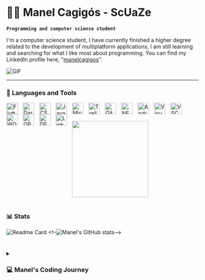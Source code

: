 <link rel="stylesheet" href="https://cdn.jsdelivr.net/gh/devicons/devicon@v2.15.1/devicon.min.css">          

# 👨‍💻 Manel Cagigós - ScUaZe

**`Programming and computer science student`**

I'm a computer science student, I have currently finished a higher degree related to the development of multiplatform applications, I am still learning and searching for what I like most about programming.
You can find my LinkedIn profile here, "<a href="https://www.linkedin.com/in/manel-cagig%C3%B3s-a2097a226/" target="_blank">manelcagigos</a>".

![GIF](https://user-images.githubusercontent.com/74038190/225813708-98b745f2-7d22-48cf-9150-083f1b00d6c9.gif)

---

### 💾 Languages and Tools

<img align="left" alt="Flutter" width="30px" style="padding-right:10px;" src="https://cdn.jsdelivr.net/gh/devicons/devicon/icons/flutter/flutter-original.svg" />
<img align="left" alt="Dart" width="30px" style="padding-right:10px;" src="https://cdn.jsdelivr.net/gh/devicons/devicon/icons/dart/dart-plain-wordmark.svg" />
<img align="left" alt="CSharp" width="30px" style="padding-right:10px;" src="https://cdn.jsdelivr.net/gh/devicons/devicon/icons/csharp/csharp-original.svg" />
<img align="left" alt="Java" width="30px" style="padding-right:10px;" src="https://cdn.jsdelivr.net/gh/devicons/devicon/icons/java/java-original.svg" />
<img align="left" alt="MicrosoftSQLServer" width="30px" style="padding-right:10px;" src="https://cdn.jsdelivr.net/gh/devicons/devicon/icons/microsoftsqlserver/microsoftsqlserver-plain-wordmark.svg" />
<img align="left" alt="Trello" width="30px" style="padding-right:10px;" src="https://cdn.jsdelivr.net/gh/devicons/devicon/icons/trello/trello-plain.svg" />
<img align="left" alt="GitHub" width="30px" style="padding-right:10px;" src="https://cdn.jsdelivr.net/gh/devicons/devicon/icons/github/github-original.svg" />
<img align="left" alt=".NET" width="30px" style="padding-right:10px;" src="https://cdn.jsdelivr.net/gh/devicons/devicon/icons/dotnetcore/dotnetcore-original.svg" />
<img align="left" alt="AndroidStudio" width="30px" style="padding-right:10px;" src="https://cdn.jsdelivr.net/gh/devicons/devicon/icons/androidstudio/androidstudio-original.svg" />
<img align="left" alt="VisualStudio" width="30px" style="padding-right:10px;" src="https://cdn.jsdelivr.net/gh/devicons/devicon/icons/visualstudio/visualstudio-plain.svg" />
<img align="left" alt="VSCODE" width="30px" style="padding-right:10px;" src="https://cdn.jsdelivr.net/gh/devicons/devicon/icons/vscode/vscode-original.svg" />
<img align="left" alt="WORDPRESS" width="30px" style="padding-right:10px;" src="https://cdn.jsdelivr.net/gh/devicons/devicon/icons/wordpress/wordpress-original.svg" />
<img align="left" alt="OPENSUSE" width="30px" style="padding-right:10px;" src="https://cdn.jsdelivr.net/gh/devicons/devicon/icons/opensuse/opensuse-original-wordmark.svg" />
<img align="left" alt="DEBIAN" width="30px" style="padding-right:10px;" src="https://cdn.jsdelivr.net/gh/devicons/devicon/icons/debian/debian-original.svg" />
<img align="left" alt="LinkedIn" width="30px" style="padding-right:10px;" src="https://cdn.jsdelivr.net/gh/devicons/devicon/icons/linkedin/linkedin-original.svg" />

<br><br/>

<a href="https://github.com/anuraghazra/convoychat">
  <img height=200 align="center" src="https://github-readme-stats.vercel.app/api/top-langs?username=manelcagigos&layout=compact&langs_count=8&card_width=320&theme=algolia" />
</a>

#

### 📊 Stats
![Readme Card](https://github-readme-stats.vercel.app/api/pin/?username=manelcagigos&repo=github-readme-stats)
<!–![Manel's GitHub stats](https://github-readme-stats.vercel.app/api?username=manelcagigos&show_icons=true&theme=algolia)–>
          
# 

<details>
   <summary><h3>💻 Manel's Coding Journey</h3></summary>
   I started coding when I was 15 years old, I did my high school final project about a automaton robot that follows a circuit made with black lines.
   It was a robot made by me using an arduino and programming it in C languague.
   Then I started my an intermediate education cycle in microcomputer systems and networks (education cycles are a common type of study in Spain), it was a two years period of time in which I learned everything about hardware and software mostly.
   Then when I completed this two years course I started higher degree education cycle in multiplatform application development, and in this cycle is where I started programming software just like in the real job world, mainly focused on .NET programming with Visual Studio and using Microsoft SQL Server for the database.


          
          

          
          
          


          
          
          
          
          


